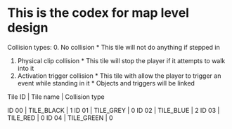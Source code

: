 # This is the codex for map level design

Collision types:
  0. No collision
    * This tile will not do anything if stepped in
  1. Physical clip collision
    * This tile will stop the player if it attempts to walk into it
  2. Activation trigger collision
    * This tile with allow the player to trigger an event while standing in it
    * Objects and triggers will be linked 

Tile ID | Tile name  | Collision type

ID 00   | TILE_BLACK | 1
ID 01   | TILE_GREY  | 0
ID 02   | TILE_BLUE  | 2
ID 03   | TILE_RED   | 0
ID 04   | TILE_GREEN | 0
